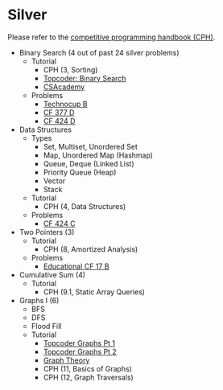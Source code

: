 # Silver

Please refer to the [competitive programming handbook (CPH)](https://cses.fi/book.pdf). 
  * Binary Search (4 out of past 24 silver problems)
    * Tutorial
      * CPH (3, Sorting)
      * [Topcoder: Binary Search](https://www.topcoder.com/community/data-science/data-science-tutorials/binary-search/)
      * [CSAcademy](https://csacademy.com/lesson/binary_search)
    * Problems
      * [Technocup B](http://codeforces.com/problemset/problem/780/B)
      * [CF 377 D](http://codeforces.com/problemset/problem/732/D)
      * [CF 424 D](http://codeforces.com/contest/831/problem/D)
  * Data Structures
    * Types
      * Set, Multiset, Unordered Set
      * Map, Unordered Map (Hashmap)
      * Queue, Deque (Linked List)
      * Priority Queue (Heap)
      * Vector
      * Stack
    * Tutorial
      * CPH (4, Data Structures)
    * Problems
      * [CF 424 C](http://codeforces.com/contest/831/problem/C)
  * Two Pointers (3)
    * Tutorial
      * CPH (8, Amortized Analysis)
    * Problems
      * [Educational CF 17 B](http://codeforces.com/problemset/problem/762/B)
  * Cumulative Sum (4)
    * Tutorial
      * CPH (9.1, Static Array Queries) 
  * Graphs I (6)
    * BFS
    * DFS
    * Flood Fill
    * Tutorial
      * [Topcoder Graphs Pt 1](https://www.topcoder.com/community/data-science/data-science-tutorials/introduction-to-graphs-and-their-data-structures-section-1/)
      * [Topcoder Graphs Pt 2](https://www.topcoder.com/community/data-science/data-science-tutorials/introduction-to-graphs-and-their-data-structures-section-2/)
      * [Graph Theory](https://csacademy.com/lessons/)
      * CPH (11, Basics of Graphs)
      * CPH (12, Graph Traversals)
  
